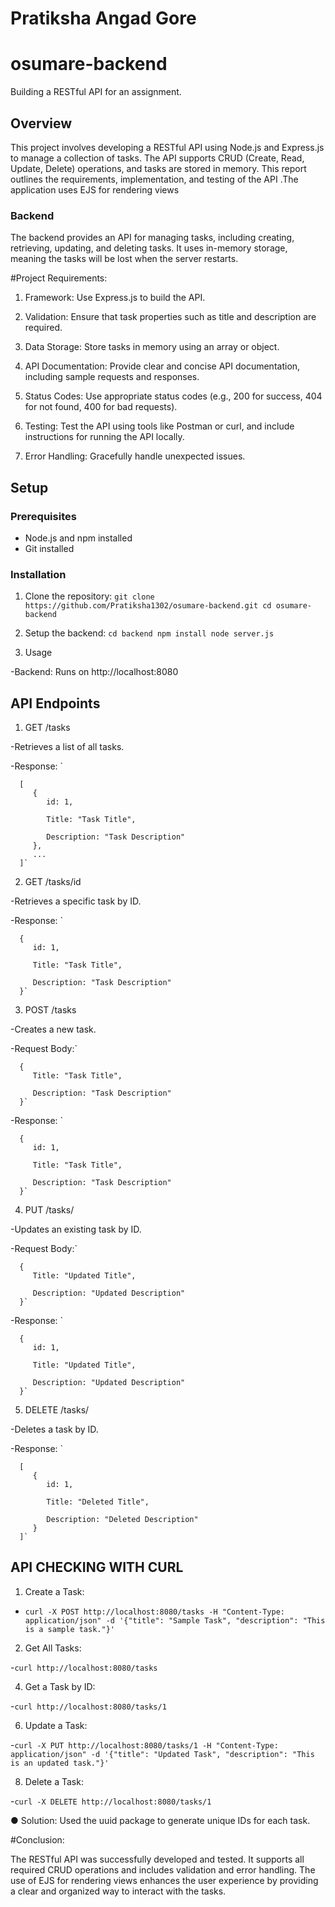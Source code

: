 # Pratiksha Angad Gore

# osumare-backend
Building a RESTful API for an assignment.



## Overview

This project involves developing a RESTful API using Node.js and Express.js to manage a collection of tasks. The API supports CRUD (Create, Read, Update, Delete) operations, and tasks are stored in memory. This report outlines the requirements, implementation, and testing of the API .The application uses EJS for rendering views

### Backend

The backend provides an API for managing tasks, including creating, retrieving, updating, and deleting tasks. It uses in-memory storage, meaning the tasks will be lost when the server restarts.

#Project Requirements:

1.	Framework: Use Express.js to build the API.

2.	Validation: Ensure that task properties such as title and description are required.

3.	Data Storage: Store tasks in memory using an array or object.

4.	API Documentation: Provide clear and concise API documentation, including sample requests and responses.

5.	Status Codes: Use appropriate status codes (e.g., 200 for success, 404 for not found, 400 for bad requests).

6.	Testing: Test the API using tools like Postman or curl, and include instructions for running the API locally.

7.	Error Handling: Gracefully handle unexpected issues.


## Setup

### Prerequisites

- Node.js and npm installed
- Git installed

### Installation

1. Clone the repository:
   `
   git clone https://github.com/Pratiksha1302/osumare-backend.git
   cd osumare-backend `

2. Setup the backend:
`cd backend
npm install
node server.js`

3. Usage
   
  -Backend: Runs on http://localhost:8080

## API Endpoints

1. GET /tasks

-Retrieves a list of all tasks.

-Response: `

      [
         {
            id: 1,
            
            Title: "Task Title",
            
            Description: "Task Description" 
         }, 
         ...
      ]`

2.  GET /tasks/id

-Retrieves a specific task by ID.

-Response: `

      { 
         id: 1,
         
         Title: "Task Title",
         
         Description: "Task Description" 
      }`

3. POST /tasks

-Creates a new task.

-Request Body:` 

      {
         Title: "Task Title",   
         
         Description: "Task Description" 
      }`
      
-Response: `

      {
         id: 1, 
         
         Title: "Task Title",
         
         Description: "Task Description" 
      }`

4. PUT /tasks/

-Updates an existing task by ID.

-Request Body:`

      {
         Title: "Updated Title",
         
         Description: "Updated Description" 
      }`
      
-Response: `  

      {
         id: 1,
         
         Title: "Updated Title", 
         
         Description: "Updated Description" 
      }`

5. DELETE /tasks/

-Deletes a task by ID.

-Response: `

      [
         { 
            id: 1, 
         
            Title: "Deleted Title",
         
            Description: "Deleted Description" 
         }
      ]`


## API CHECKING WITH CURL

1. Create a Task:
   
- `curl -X POST http://localhost:8080/tasks -H "Content-Type: application/json" -d '{"title": "Sample Task", "description": "This is a sample task."}'`

2. Get All Tasks:
   
-`curl http://localhost:8080/tasks`

4. Get a Task by ID:
   
-`curl http://localhost:8080/tasks/1`

6. Update a Task:
   
-`curl -X PUT http://localhost:8080/tasks/1 -H "Content-Type: application/json" -d '{"title": "Updated Task", "description": "This is an updated task."}'`

8. Delete a Task:
   
-`curl -X DELETE http://localhost:8080/tasks/1`

● Solution: Used the uuid package to generate unique IDs for each task.

#Conclusion:

The RESTful API was successfully developed and tested. It supports all required CRUD
operations and includes validation and error handling. The use of EJS for rendering views
enhances the user experience by providing a clear and organized way to interact with the tasks.


